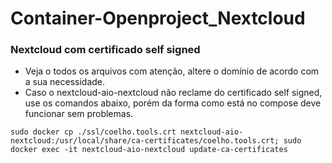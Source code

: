 # Container-Openproject_Nextcloud

### Nextcloud com certificado self signed
- Veja o todos os arquivos com atenção, altere o domínio de acordo com a sua necessidade.
- Caso o nextcloud-aio-nextcloud não reclame do certificado self signed, use os comandos abaixo, porém da forma como está no compose deve funcionar sem problemas.

`sudo docker cp ./ssl/coelho.tools.crt nextcloud-aio-nextcloud:/usr/local/share/ca-certificates/coelho.tools.crt;
sudo docker exec -it nextcloud-aio-nextcloud update-ca-certificates`
